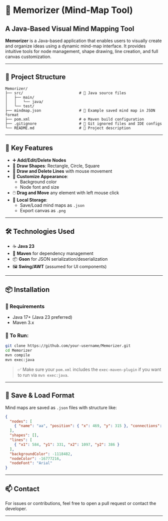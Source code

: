 # 🧠 Memorizer (Mind-Map Tool)

## A Java-Based Visual Mind Mapping Tool

**Memorizer** is a Java-based application that enables users to visually create and organize ideas using a dynamic mind-map interface. It provides intuitive tools for node management, shape drawing, line creation, and full canvas customization.

---

## 📁 Project Structure

```
Memorizer/
├── src/                         # 🧩 Java source files
│   ├── main/
│   │   └── java/
│   └── test/
├── mindmap.json                 # 🧠 Example saved mind map in JSON format
├── pom.xml                      # ⚙️ Maven build configuration
├── .gitignore                   # 🚫 Git ignored files and IDE configs
└── README.md                    # 📘 Project description
```

---

## 🧰 Key Features

- ➕ **Add/Edit/Delete Nodes**
- 🧱 **Draw Shapes**: Rectangle, Circle, Square
- 🔗 **Draw and Delete Lines** with mouse movement
- 🎨 **Customize Appearance**:
  - Background color
  - Node font and size
- 🖱️ **Drag and Move** any element with left mouse click
- 💾 **Local Storage**:
  - Save/Load mind maps as `.json`
  - Export canvas as `.png`

---

## 🛠️ Technologies Used

- ☕ **Java 23**
- 🧪 **Maven** for dependency management
- 📦 **Gson** for JSON serialization/deserialization
- 🖼️ **Swing/AWT** (assumed for UI components)

---

## 📦 Installation

### 🔧 Requirements
- Java 17+ (Java 23 preferred)
- Maven 3.x

### 🚀 To Run:
```bash
git clone https://github.com/your-username/Memorizer.git
cd Memorizer
mvn compile
mvn exec:java
```

> ✅ Make sure your `pom.xml` includes the `exec-maven-plugin` if you want to run via `mvn exec:java`.

---

## 📝 Save & Load Format

Mind maps are saved as `.json` files with structure like:

```json
{
  "nodes": [
    { "name": "aa", "position": { "x": 469, "y": 315 }, "connections": [] }
  ],
  "shapes": [],
  "lines": [
    { "x1": 584, "y1": 331, "x2": 1097, "y2": 386 }
  ],
  "backgroundColor": -1118482,
  "nodeColor": -16777216,
  "nodeFont": "Arial"
}
```

---

## 📫 Contact

For issues or contributions, feel free to open a pull request or contact the developer.

---
